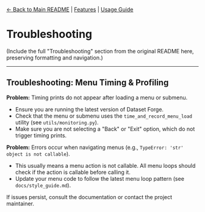 [//]: # "Navigation"

[← Back to Main README](../README.md) | [Features](features.md) | [Usage Guide](usage.md)

# Troubleshooting

(Include the full "Troubleshooting" section from the original README here, preserving formatting and navigation.)

---

## Troubleshooting: Menu Timing & Profiling

**Problem:** Timing prints do not appear after loading a menu or submenu.

- Ensure you are running the latest version of Dataset Forge.
- Check that the menu or submenu uses the `time_and_record_menu_load` utility (see `utils/monitoring.py`).
- Make sure you are not selecting a "Back" or "Exit" option, which do not trigger timing prints.

**Problem:** Errors occur when navigating menus (e.g., `TypeError: 'str' object is not callable`).

- This usually means a menu action is not callable. All menu loops should check if the action is callable before calling it.
- Update your menu code to follow the latest menu loop pattern (see `docs/style_guide.md`).

If issues persist, consult the documentation or contact the project maintainer.
